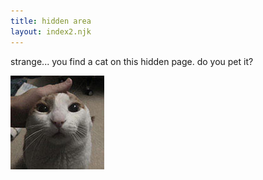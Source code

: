 ```yaml
---
title: hidden area
layout: index2.njk
---
```


strange... you find a cat on this hidden page. do you pet it?  

<img id="cat" src="/assets/img/catte.jpg">
<p id="catp" style="word-wrap:break-word"></p>